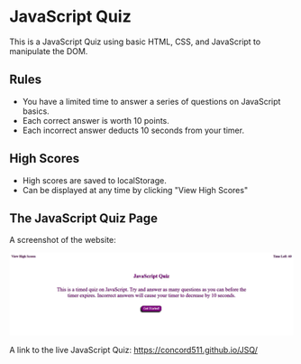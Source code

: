 # JavaScript Quiz

This is a JavaScript Quiz using basic HTML, CSS, and JavaScript to manipulate the DOM.

## Rules
- You have a limited time to answer a series of questions on JavaScript basics.
- Each correct answer is worth 10 points.
- Each incorrect answer deducts 10 seconds from your timer.

## High Scores
- High scores are saved to localStorage.
- Can be displayed at any time by clicking "View High Scores"

## The JavaScript Quiz Page

A screenshot of the website:

![JavaScript Quiz](./assets/images/JSQ.jpg)

A link to the live JavaScript Quiz: https://concord511.github.io/JSQ/